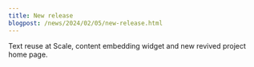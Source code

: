 ```yaml
---
title: New release
blogpost: /news/2024/02/05/new-release.html
---
```


Text reuse at Scale, content embedding widget and new revived project home page.
